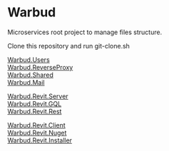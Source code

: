 # Warbud

Microservices root project to manage files structure.

Clone this repository and run git-clone.sh

[Warbud.Users](https://github.com/Nairda015/Warbud.Users)  
[Warbud.ReverseProxy](https://github.com/Nairda015/Warbud.ReverseProxy)  
[Warbud.Shared](https://github.com/Nairda015/Warbud.Shared)  
[Warbud.Mail](https://github.com/Nairda015/Warbud.Mail)

[Warbud.Revit.Server](https://github.com/Nairda015/Warbud.Revit.Server)  
[Warbud.Revit.GQL](https://github.com/Nairda015/Warbud.Revit.GQL)  
[Warbud.Revit.Rest](https://github.com/Nairda015/Warbud.Revit.Rest)  

[Warbud.Revit.Client](https://github.com/Nairda015/Warbud.Revit.Client)  
[Warbud.Revit.Nuget](https://github.com/Nairda015/Warbud.Revit.Nuget)  
[Warbud.Revit.Installer](https://github.com/Nairda015/Warbud.Revit.Installer)  
